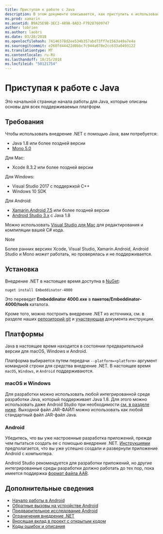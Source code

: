 ```yaml
---
title: Приступая к работе с Java
description: В этом документе описывается, как приступить к использованию внедрение .NET с помощью Java. В нем описывается требования к системе, установки и поддерживаемых платформ.
ms.prod: xamarin
ms.assetid: B9A25E9B-3EC2-489A-8AD3-F78287609747
author: lobrien
ms.author: laobri
ms.date: 03/28/2018
ms.openlocfilehash: 74146378d2ee534b357abd73ff7e1563a49a7e4a
ms.sourcegitcommit: e268fd44422d0bbc7c944a678e2cc633a0493122
ms.translationtype: MT
ms.contentlocale: ru-RU
ms.lasthandoff: 10/25/2018
ms.locfileid: "50121754"
---
```

# <a name="getting-started-with-java"></a>Приступая к работе с Java

Это начальной странице начала работы для Java, которые описаны основы для всех поддерживаемых платформ.

## <a name="requirements"></a>Требования

Чтобы использовать внедрение .NET с помощью Java, вам потребуется:

* Java 1.8 или более поздней версии
* [Mono 5.0](http://www.mono-project.com/download/)

Для Mac:

* Xcode 8.3.2 или более поздней версии

Для Windows:

* Visual Studio 2017 с поддержкой C++
* Windows 10 SDK

Для Android:

* [Xamarin.Android 7.5](https://visualstudio.microsoft.com/xamarin/) или более поздней версии
* [Android Studio 3.x](https://developer.android.com/studio/index.html) с Java 1.8

Можно использовать [Visual Studio для Mac](https://visualstudio.microsoft.com/vs/mac/) для редактирования и компиляции вашей C# кода.

> [!NOTE]
> Более ранних версиях Xcode, Visual Studio, Xamarin.Android, Android Studio и Mono _может_ работать, но проверялась и не поддерживается.

## <a name="installation"></a>Установка

Внедрение .NET в настоящее время доступна в [NuGet](https://www.nuget.org/packages/Embeddinator-4000/):

```shell
nuget install Embeddinator-4000
```

Это переведет **Embeddinator 4000.exe** в **пакетов/Embeddinator-4000/tools** каталога.

Кроме того, можно построить внедрение .NET из источника, см. в разделе наших [репозиторий git](https://github.com/mono/Embeddinator-4000/) и [участвующая](https://github.com/mono/Embeddinator-4000/blob/master/Contributing.md) документа инструкции.

## <a name="platforms"></a>Платформы

Java в настоящее время находится в состоянии предварительной версии для macOS, Windows и Android.

Платформа выбирается путем передачи `--platform=<platform>` аргумент командной строки для средства внедрение .NET. В настоящее время `macOS`, `Windows`, и `Android` поддерживаются.

### <a name="macos-and-windows"></a>macOS и Windows

Для разработки можно использовать любой интегрированной среде разработки Java, который поддерживает Java 1.8. Для этого можно использовать даже Android Studio при необходимости [см. в разделе ниже](https://stackoverflow.com/questions/16626810/can-android-studio-be-used-to-run-standard-java-projects). Выходной файл JAR-ФАЙЛ можно использовать как любой стандартный файл JAR-файл Java.

### <a name="android"></a>Android

Убедитесь, что вы уже настроенные разработка приложений, прежде чем пытаться создать ее с помощью внедрение .NET. [Инструкциями](~/tools/dotnet-embedding/get-started/java/android.md) предполагается, что вы уже успешно создали и развернули приложение Android с компьютера.

Android Studio рекомендуется для разработки приложений, но другие интегрированные среды разработки должно работать до тех пор, пока имеется поддержка [формат файла AAR](https://developer.android.com/studio/projects/android-library.html).

## <a name="further-reading"></a>Дополнительные сведения

* [Начало работы в Android](~/tools/dotnet-embedding/get-started/java/android.md)
* [Обратные вызовы на устройстве Android](~/tools/dotnet-embedding/android/callbacks.md)
* [Предварительное исследование Android](~/tools/dotnet-embedding/android/index.md)
* [Ограничения внедрение .NET](~/tools/dotnet-embedding/limitations.md)
* [Вносящая вклад в проект с открытым кодом](https://github.com/mono/Embeddinator-4000/blob/master/Contributing.md)
* [Коды ошибок и описания](~/tools/dotnet-embedding/errors.md)
